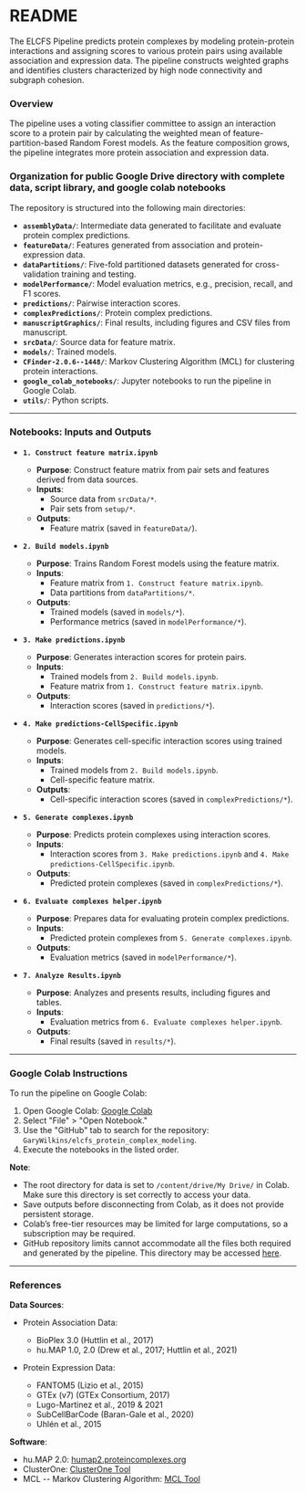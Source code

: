 # README

The ELCFS Pipeline predicts protein complexes by modeling protein-protein interactions and assigning scores to various
protein pairs using available association and expression data. The pipeline constructs weighted graphs and identifies
clusters characterized by high node connectivity and subgraph cohesion.

### Overview

The pipeline uses a voting classifier committee to assign an interaction score to a protein pair by calculating the
weighted mean of feature-partition-based Random Forest models. As the feature composition grows, the pipeline integrates
more protein association and expression data.

### Organization for public Google Drive directory with complete data, script library, and google colab notebooks

The repository is structured into the following main directories:

- **`assemblyData/`**: Intermediate data generated to facilitate and evaluate protein complex predictions.
- **`featureData/`**: Features generated from association and protein-expression data.
- **`dataPartitions/`**: Five-fold partitioned datasets generated for cross-validation training and testing.
- **`modelPerformance/`**: Model evaluation metrics, e.g., precision, recall, and F1 scores.
- **`predictions/`**: Pairwise interaction scores.
- **`complexPredictions/`**: Protein complex predictions.
- **`manuscriptGraphics/`**: Final results, including figures and CSV files from manuscript.
- **`srcData/`**: Source data for feature matrix.
- **`models/`**: Trained models.
- **`CFinder-2.0.6--1448/`**: Markov Clustering Algorithm (MCL) for clustering protein interactions.
- **`google_colab_notebooks/`**: Jupyter notebooks to run the pipeline in Google Colab.
- **`utils/`**: Python scripts.

---

### Notebooks: Inputs and Outputs

- **`1. Construct feature matrix.ipynb`**
    - **Purpose**: Construct feature matrix from pair sets and features derived from data sources.
    - **Inputs**:
        - Source data from `srcData/*`.
        - Pair sets from `setup/*`.
    - **Outputs**:
        - Feature matrix (saved in `featureData/`).

- **`2. Build models.ipynb`**
    - **Purpose**: Trains Random Forest models using the feature matrix.
    - **Inputs**:
        - Feature matrix from `1. Construct feature matrix.ipynb`.
        - Data partitions from `dataPartitions/*`.
    - **Outputs**:
        - Trained models (saved in `models/*`).
        - Performance metrics (saved in `modelPerformance/*`).

- **`3. Make predictions.ipynb`**
    - **Purpose**: Generates interaction scores for protein pairs.
    - **Inputs**:
        - Trained models from `2. Build models.ipynb`.
        - Feature matrix from `1. Construct feature matrix.ipynb`.
    - **Outputs**:
        - Interaction scores (saved in `predictions/*`).

- **`4. Make predictions-CellSpecific.ipynb`**
    - **Purpose**: Generates cell-specific interaction scores using trained models.
    - **Inputs**:
        - Trained models from `2. Build models.ipynb`.
        - Cell-specific feature matrix.
    - **Outputs**:
        - Cell-specific interaction scores (saved in `complexPredictions/*`).

- **`5. Generate complexes.ipynb`**
    - **Purpose**: Predicts protein complexes using interaction scores.
    - **Inputs**:
        - Interaction scores from `3. Make predictions.ipynb` and `4. Make predictions-CellSpecific.ipynb`.
    - **Outputs**:
        - Predicted protein complexes (saved in `complexPredictions/*`).

- **`6. Evaluate complexes helper.ipynb`**
    - **Purpose**: Prepares data for evaluating protein complex predictions.
    - **Inputs**:
        - Predicted protein complexes from `5. Generate complexes.ipynb`.
    - **Outputs**:
        - Evaluation metrics (saved in `modelPerformance/*`).

- **`7. Analyze Results.ipynb`**
    - **Purpose**: Analyzes and presents results, including figures and tables.
    - **Inputs**:
        - Evaluation metrics from `6. Evaluate complexes helper.ipynb`.
    - **Outputs**:
        - Final results (saved in `results/*`).

---

### Google Colab Instructions

To run the pipeline on Google Colab:

1. Open Google Colab: [Google Colab](https://colab.research.google.com/)
2. Select "File" > "Open Notebook."
3. Use the "GitHub" tab to search for the repository: `GaryWilkins/elcfs_protein_complex_modeling`.
4. Execute the notebooks in the listed order.

**Note**:

- The root directory for data is set to `/content/drive/My Drive/` in Colab. Make sure this directory is set correctly
  to access your data.
- Save outputs before disconnecting from Colab, as it does not provide persistent storage.
- Colab’s free-tier resources may be limited for large computations, so a subscription may be required.
- GitHub repository limits cannot accommodate all the files both required and generated by the pipeline. This directory
  may be accessed [here](https://drive.google.com/drive/folders/1OEa0NVYCYnhOZmRa_pycIlpNx9ySJIea?usp=sharing).

---

### References

**Data Sources**:

- Protein Association Data:
    - BioPlex 3.0 (Huttlin et al., 2017)
    - hu.MAP 1.0, 2.0 (Drew et al., 2017; Huttlin et al., 2021)

- Protein Expression Data:
    - FANTOM5 (Lizio et al., 2015)
    - GTEx (v7) (GTEx Consortium, 2017)
    - Lugo-Martinez et al., 2019 & 2021
    - SubCellBarCode (Baran-Gale et al., 2020)
    - Uhlén et al., 2015

**Software**:

- hu.MAP 2.0: [humap2.proteincomplexes.org](http://humap2.proteincomplexes.org/)
- ClusterOne: [ClusterOne Tool](https://paccanarolab.org/cluster-one/)
- MCL -- Markov Clustering Algorithm: [MCL Tool](https://micans.org/mcl/)

